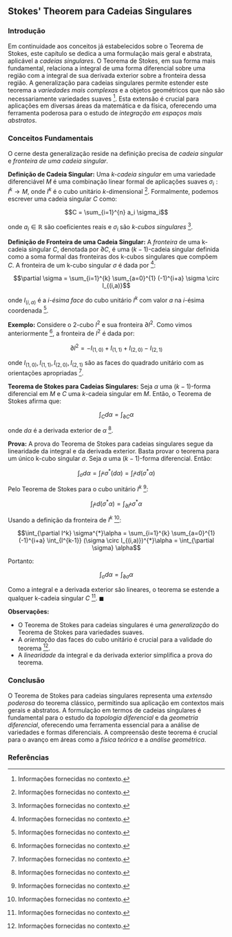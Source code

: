 ## Stokes' Theorem para Cadeias Singulares

### Introdução
Em continuidade aos conceitos já estabelecidos sobre o Teorema de Stokes, este capítulo se dedica a uma formulação mais geral e abstrata, aplicável a *cadeias singulares*. O Teorema de Stokes, em sua forma mais fundamental, relaciona a integral de uma forma diferencial sobre uma região com a integral de sua derivada exterior sobre a fronteira dessa região. A generalização para cadeias singulares permite estender este teorema a *variedades mais complexas* e a objetos geométricos que não são necessariamente variedades suaves [^1]. Esta extensão é crucial para aplicações em diversas áreas da matemática e da física, oferecendo uma ferramenta poderosa para o estudo de *integração em espaços mais abstratos*.

### Conceitos Fundamentais
O cerne desta generalização reside na definição precisa de *cadeia singular* e *fronteira de uma cadeia singular*.

**Definição de Cadeia Singular:** Uma *k-cadeia singular* em uma variedade diferenciável $M$ é uma combinação linear formal de aplicações suaves $\sigma_i: I^k \rightarrow M$, onde $I^k$ é o cubo unitário $k$-dimensional [^1]. Formalmente, podemos escrever uma cadeia singular $C$ como:

$$C = \sum_{i=1}^{n} a_i \sigma_i$$

onde $a_i \in \mathbb{R}$ são coeficientes reais e $\sigma_i$ são *k-cubos singulares* [^1].

**Definição de Fronteira de uma Cadeia Singular:** A *fronteira* de uma k-cadeia singular $C$, denotada por $\partial C$, é uma $(k-1)$-cadeia singular definida como a soma formal das fronteiras dos k-cubos singulares que compõem $C$. A fronteira de um k-cubo singular $\sigma$ é dada por [^1]:

$$\partial \sigma = \sum_{i=1}^{k} \sum_{a=0}^{1} (-1)^{i+a} \sigma \circ I_{(i,a)}$$

onde $I_{(i,a)}$ é a *i-ésima face* do cubo unitário $I^k$ com valor $a$ na $i$-ésima coordenada [^1].

**Exemplo:** Considere o 2-cubo $I^2$ e sua fronteira $\partial I^2$. Como vimos anteriormente [^1], a fronteira de $I^2$ é dada por:

$$\partial I^2 = -I_{(1,0)} + I_{(1,1)} + I_{(2,0)} - I_{(2,1)}$$

onde $I_{(1,0)}, I_{(1,1)}, I_{(2,0)}, I_{(2,1)}$ são as faces do quadrado unitário com as orientações apropriadas [^1].

**Teorema de Stokes para Cadeias Singulares:** Seja $\alpha$ uma $(k-1)$-forma diferencial em $M$ e $C$ uma $k$-cadeia singular em $M$. Então, o Teorema de Stokes afirma que:

$$\int_{C} d\alpha = \int_{\partial C} \alpha$$

onde $d\alpha$ é a derivada exterior de $\alpha$ [^1].

**Prova:** A prova do Teorema de Stokes para cadeias singulares segue da linearidade da integral e da derivada exterior. Basta provar o teorema para um único k-cubo singular $\sigma$. Seja $\alpha$ uma $(k-1)$-forma diferencial. Então:

$$\int_{\sigma} d\alpha = \int_{I^k} \sigma^{*}(d\alpha) = \int_{I^k} d(\sigma^{*}\alpha)$$

Pelo Teorema de Stokes para o cubo unitário $I^k$ [^1]:

$$\int_{I^k} d(\sigma^{*}\alpha) = \int_{\partial I^k} \sigma^{*}\alpha$$

Usando a definição da fronteira de $I^k$ [^1]:

$$\int_{\partial I^k} \sigma^{*}\alpha = \sum_{i=1}^{k} \sum_{a=0}^{1} (-1)^{i+a} \int_{I^{k-1}} (\sigma \circ I_{(i,a)})^{*}\alpha = \int_{\partial \sigma} \alpha$$

Portanto:

$$\int_{\sigma} d\alpha = \int_{\partial \sigma} \alpha$$

Como a integral e a derivada exterior são lineares, o teorema se estende a qualquer k-cadeia singular $C$ [^1]. $\blacksquare$

**Observações:**

*   O Teorema de Stokes para cadeias singulares é uma *generalização* do Teorema de Stokes para variedades suaves.
*   A *orientação* das faces do cubo unitário é crucial para a validade do teorema [^1].
*   A *linearidade* da integral e da derivada exterior simplifica a prova do teorema.

### Conclusão
O Teorema de Stokes para cadeias singulares representa uma *extensão poderosa* do teorema clássico, permitindo sua aplicação em contextos mais gerais e abstratos. A formulação em termos de cadeias singulares é fundamental para o estudo da *topologia diferencial* e da *geometria diferencial*, oferecendo uma ferramenta essencial para a análise de variedades e formas diferenciais. A compreensão deste teorema é crucial para o avanço em áreas como a *física teórica* e a *análise geométrica*.

### Referências
[^1]: Informações fornecidas no contexto.
<!-- END -->